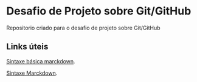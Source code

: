 # Desafio de Projeto sobre Git/GitHub
Repositorio criado para o desafio de projeto sobre Git/GitHub

## Links úteis
[Sintaxe básica marckdown](https://docs.pipz.com/central-de-ajuda/learning-center/guia-basico-de-markdown#open).

[Sintaxe Marckdown](https://www.markdownguide.org/getting-started/).
